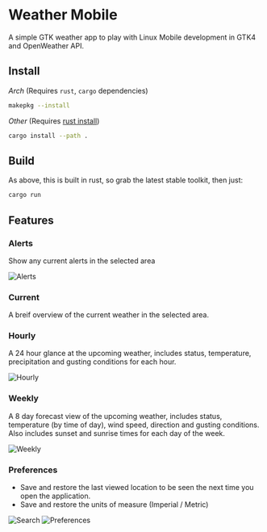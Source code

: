 # Weather Mobile
A simple GTK weather app to play with Linux Mobile development in GTK4 and OpenWeather API.

## Install
*Arch* (Requires `rust`, `cargo` dependencies)
```bash
makepkg --install
```
*Other* (Requires [rust install](https://www.rust-lang.org/tools/install))
```bash
cargo install --path .
```

## Build
As above, this is built in rust, so grab the latest stable toolkit, then just:
```bash
cargo run
```

## Features

### Alerts
Show any current alerts in the selected area

![Alerts](https://i.imgur.com/6lnRtlM.png)

### Current
A breif overview of the current weather in the selected area.

### Hourly
A 24 hour glance at the upcoming weather, includes status, temperature, precipitation and gusting conditions for each hour.

![Hourly](https://i.imgur.com/hZXgIiv.png)

### Weekly
A 8 day forecast view of the upcoming weather, includes status, temperature (by time of day), wind speed, direction and gusting conditions. 
Also includes sunset and sunrise times for each day of the week.

![Weekly](https://i.imgur.com/Kqdamvd.png)

### Preferences
- Save and restore the last viewed location to be seen the next time you open the application. 
- Save and restore the units of measure (Imperial / Metric)

![Search](https://i.imgur.com/qSk4vD6.png)
![Preferences](https://i.imgur.com/QqieI8A.png)
